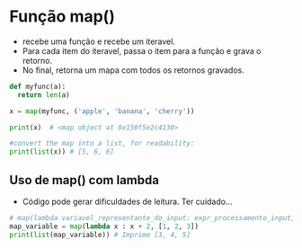 # Função map()
- recebe uma função e recebe um iteravel.
- Para cada item do iteravel, passa o item para a função e grava o retorno.
- No final, retorna um mapa com todos os retornos gravados.
```python
def myfunc(a):
  return len(a)

x = map(myfunc, ('apple', 'banana', 'cherry'))

print(x)  # <map object at 0x150f5e2c4130>

#convert the map into a list, for readability:
print(list(x)) # [5, 6, 6]
```

## Uso de map() com lambda
- Código pode gerar dificuldades de leitura. Ter cuidado...
```python 
# map(lambda variavel_representante_do_input: expr_processamento_input, iteravel_com_os_inputs_a_serem_usados)
map_variable = map(lambda x : x + 2, [1, 2, 3])
print(list(map_variable)) # Imprime [3, 4, 5]
```
